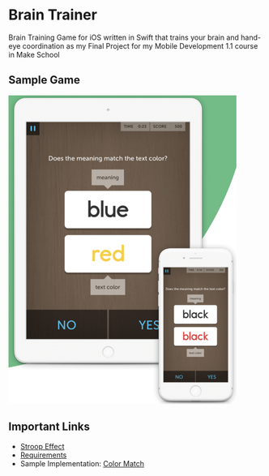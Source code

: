 # Brain Trainer
Brain Training Game for iOS written in Swift that trains your brain and hand-eye coordination as my Final Project for my Mobile Development 1.1 course in Make School

## Sample Game
<img src="https://github.com/SamuelFolledo/BrainTrainer/blob/master/static/screenshots/sampleGame.png" width="450" height="609">

## Important Links
- [Stroop Effect](https://en.wikipedia.org/wiki/Stroop_effect)
- [Requirements](https://make-school-courses.github.io/MOB-1.1-Introduction-to-Swift/#/Assignments/FinalProject)
- Sample Implementation: [Color Match](https://www.lumosity.com/en/brain-games/color-match/)

